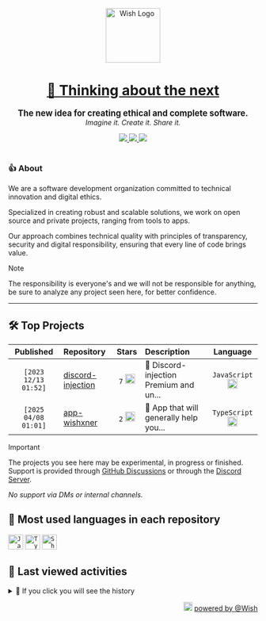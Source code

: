 <div align="center">
  <picture>
    <source srcset="https://cxn.vercel.app/imgs/logo/wish/wish-light.png" media="(prefers-color-scheme: dark)"/>
    <img src="https://cxn.vercel.app/imgs/logo/wish/wish-dark.png" alt="Wish Logo" height="110" loading="lazy" />
  </picture>

  <h1>
    <a href="https://github.com/wishware">
      💉 Thinking about the next
    </a>
  </h1>
</div>

<p align="center">
  <strong style="font-size: 1.2em;">The new idea for creating ethical and complete software.</strong><br/>
  <em>Imagine it. Create it. Share it.</em>
</p>

<div align="center">
  <a aria-label="Discord" href="https://discord.gg/A6Vu7gYE">
    <img src="https://img.shields.io/discord/903684797560397915?color=%23e3aef0&logo=discord&style=flat-square&logoColor=fff&label=Chat">
  </a>
  <a aria-label="Followers" href="https://github.com/orgs/wishware">
    <img src="https://img.shields.io/github/followers/wishware?color=%23e3aef0&logo=github&style=flat-square&logoColor=fff&label=Follow">
  </a>
  <a aria-label="Github Community" href="https://github.com/orgs/wishware/discussions">
    <img src="https://img.shields.io/badge/Community-Discussions-%23e3aef0?logo=github&style=flat-square&logoColor=fff">
  </a>
</div>
<br/>

### 👍 About

We are a software development organization committed to technical innovation and digital ethics.

Specialized in creating robust and scalable solutions, we work on open source and private projects, ranging from tools to apps. 

Our approach combines technical quality with principles of transparency, security and digital responsibility, ensuring that every line of code brings value.

> [!NOTE]  
> 
> The responsibility is everyone's and we will not be responsible for anything, be sure to analyze any project seen here, for better confidence. 

---

## 🛠 Top Projects

<!--repository:start-->
|            Published            | Repository                                                         |                                                                        Stars                                                                        | Description                            |                                                           Language                                                           |
| :-----------------------------: | :----------------------------------------------------------------- | :-------------------------------------------------------------------------------------------------------------------------------------------------: | :------------------------------------- | :--------------------------------------------------------------------------------------------------------------------------: |
| <code>[2023 12/13 01:52]</code> | [discord-injection](https://github.com/wishware/discord-injection) | <code>7</code> <img src="https://github.com/user-attachments/assets/320cf792-938e-491f-b54c-62b7c653ce31" alt="Star icon" height="20" width="20" /> | 💉 Discord-injection Premium and un... | <code>JavaScript</code> <img src="https://skillicons.dev/icons?i=javascript" alt="JavaScript icon" height="20" width="20" /> |
| <code>[2025 04/08 01:01]</code> | [app-wishxner](https://github.com/wishware/app-wishxner)           | <code>2</code> <img src="https://github.com/user-attachments/assets/320cf792-938e-491f-b54c-62b7c653ce31" alt="Star icon" height="20" width="20" /> | 📡 App that will generally help you... | <code>TypeScript</code> <img src="https://skillicons.dev/icons?i=typescript" alt="TypeScript icon" height="20" width="20" /> |
<!-- Last update: 2025-05-25T19:15:51.534Z -->
<!--repository:end-->

> [!IMPORTANT]  
>
> The projects you see here may be experimental, in progress or finished. 
> Support is provided through [GitHub Discussions](https://github.com/orgs/wishware/discussions/categories/general) or through the [Discord Server](https://discord.gg/A6Vu7gYE).
>
> *No support via DMs or internal channels.*  

## 📌 Most used languages in each repository

<!--languages:start-->
<code><img src="https://skillicons.dev/icons?i=javascript" alt="JavaScript icon" height="30" width="30" /></code>
<code><img src="https://skillicons.dev/icons?i=typescript" alt="TypeScript icon" height="30" width="30" /></code>
<code><img src="https://github.com/user-attachments/assets/76a9fd72-22ac-46f0-a3bd-d2a7dc1119f9" alt="Shell icon unknown" height="30" width="30" /></code>
<!-- Last update: 2025-05-25T19:15:52.234Z -->
<!--languages:end-->

## 📌 Last viewed activities

<!--activity:start-->
<details><summary>🎯 If you click you will see the history</summary>

`[2025 05/25 19:09]` ❗️ Closed issue [`#2`](https://github.com/k4itrun/hackercam/issues/2 'masalah port ') in [k4itrun/hackercam](https://github.com/k4itrun/hackercam)<br/>
`[2025 05/25 19:08]` ❗️ Closed issue [`#3`](https://github.com/k4itrun/hackercam/issues/3 'essk') in [k4itrun/hackercam](https://github.com/k4itrun/hackercam)<br/>
`[2025 05/25 18:59]` ❌ Deleted `2.0.0` from [k4itrun/hackercam](https://github.com/k4itrun/hackercam)<br/>
`[2025 05/25 18:59]` 🏷 Released [`2.0.0`](https://github.com/k4itrun/hackercam/releases/tag/2.0.0) in [k4itrun/hackercam](https://github.com/k4itrun/hackercam)<br/>
`[2025 05/25 18:59]` 🔖 Created tag `2.0.0` in [k4itrun/hackercam](https://github.com/k4itrun/hackercam)<br/>
`[2025 05/25 18:57]` 🏷 Released [`1.0.0`](https://github.com/k4itrun/hackercam/releases/tag/1.0.0) in [k4itrun/hackercam](https://github.com/k4itrun/hackercam)<br/>
`[2025 05/25 18:57]` 🔖 Created tag `1.0.0` in [k4itrun/hackercam](https://github.com/k4itrun/hackercam)<br/>
`[2025 05/25 18:57]` ❌ Deleted `1.0` from [k4itrun/hackercam](https://github.com/k4itrun/hackercam)<br/>
`[2025 05/25 18:52]` ❌ Deleted `v1` from [k4itrun/hackercam](https://github.com/k4itrun/hackercam)<br/>
`[2025 05/25 18:52]` 📂 Created branch [`main`](https://github.com/k4itrun/hackercam/tree/main) in [k4itrun/hackercam](https://github.com/k4itrun/hackercam)<br/>
`[2025 05/25 18:05]` ❌ Deleted `v1` from [k4itrun/erisphisher](https://github.com/k4itrun/erisphisher)<br/>
`[2025 05/25 18:05]` 📂 Created branch [`main`](https://github.com/k4itrun/erisphisher/tree/main) in [k4itrun/erisphisher](https://github.com/k4itrun/erisphisher)<br/>
`[2025 05/25 18:04]` 🏷 Released [`v1.0.0`](https://github.com/k4itrun/erisphisher/releases/tag/v1.0.0) in [k4itrun/erisphisher](https://github.com/k4itrun/erisphisher)<br/>
`[2025 05/25 18:04]` 🔖 Created tag `v1.0.0` in [k4itrun/erisphisher](https://github.com/k4itrun/erisphisher)<br/>
`[2025 05/25 18:04]` ❌ Deleted `1.0` from [k4itrun/erisphisher](https://github.com/k4itrun/erisphisher)

</details>
<!-- Last update: 2025-05-25T19:15:51.911Z -->
<!--activity:end-->

<p align="right">
  <picture>
    <source srcset="https://cxn.vercel.app/imgs/logo/wish/wish-light.png" media="(prefers-color-scheme: dark)"/>
    <img src="https://cxn.vercel.app/imgs/logo/wish/wish-dark.png" alt="Wish Logo" width="18" loading="lazy"/>
  </picture>
  <a href="https://github.com/wishware">powered by @Wish</a>
</p>